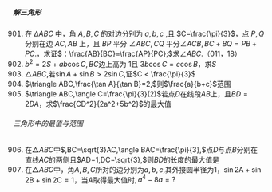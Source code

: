 ##### 解三角形
901. 在 $\Delta ABC$ 中，角 $A,B,C$ 的对边分别为 $a,b,c$ ,且 $C=\frac{\pi}{3}$，点 $P,Q$ 分别在边 $AC,AB$ 上，且 $BP$ 平分 $\angle ABC,CQ$ 平分$\angle ACB,BC+BQ=PB+PC.$，求证$：\frac{AB}{BC}=\frac{AP}{PC};$求$\angle ABC.$（011，18）
902. $b^{2}=2S+ab\cos C,BC$边上高为 $1$且 $3b\cos C=c\cos B$，求$S$
903. $\triangle ABC,$若$\sin A+\sin B > 2\sin C,$证$C < \frac{\pi}{3}$
904. $\triangle ABC,\frac{\tan A}{\tan B}=2,$则$\frac{a}{b+c}$范围
905. $\triangle ABC,\angle C=\frac{\pi}{3}(2)$若点$D$在线段$AB$上，且$BD=2DA$，求$\frac{CD^2}{2a^2+5b^2}$的最大值
###### 三角形中的最值与范围
906. 在$\triangle ABC$中$,BC=\sqrt{3}AC,\angle BAC=\frac{\pi}{3},$点$D$与点$B$分别在直线$AC$的两侧且$AD=1,DC=\sqrt{3},$则$BD$的长度的最大值是
907. 在$\triangle ABC$中，角$A,B,C$所对的边分别为$a,b,c,$其外接圆半径为$1$，$\sin 2\mathrm{A}+\sin2\mathrm{B}+\sin2\mathrm{C}=1$，当$A$取得最大值时$,a^{4}-8a=?$